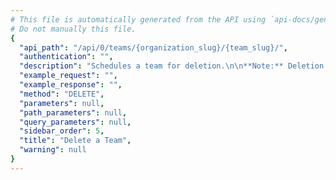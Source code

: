 ```yaml
---
# This file is automatically generated from the API using `api-docs/generate.py`
# Do not manually this file.
{
  "api_path": "/api/0/teams/{organization_slug}/{team_slug}/", 
  "authentication": "", 
  "description": "Schedules a team for deletion.\n\n**Note:** Deletion happens asynchronously and therefor is not\nimmediate.  However once deletion has begun the state of a project\nchanges and will be hidden from most public views.", 
  "example_request": "", 
  "example_response": "", 
  "method": "DELETE", 
  "parameters": null, 
  "path_parameters": null, 
  "query_parameters": null, 
  "sidebar_order": 5, 
  "title": "Delete a Team", 
  "warning": null
}
---
```

